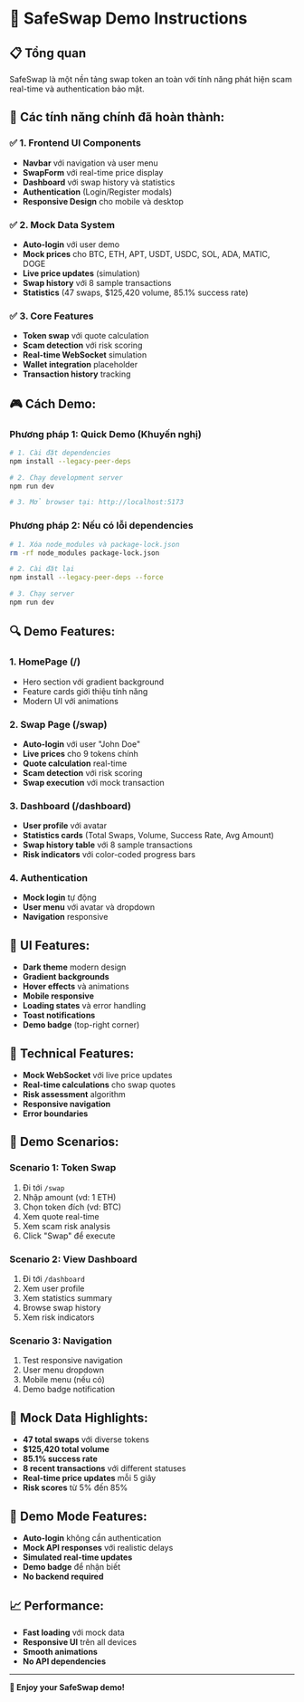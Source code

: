 # 🚀 SafeSwap Demo Instructions

## 📋 Tổng quan
SafeSwap là một nền tảng swap token an toàn với tính năng phát hiện scam real-time và authentication bảo mật.

## 🎯 Các tính năng chính đã hoàn thành:

### ✅ 1. Frontend UI Components
- **Navbar** với navigation và user menu
- **SwapForm** với real-time price display
- **Dashboard** với swap history và statistics
- **Authentication** (Login/Register modals)
- **Responsive Design** cho mobile và desktop

### ✅ 2. Mock Data System
- **Auto-login** với user demo
- **Mock prices** cho BTC, ETH, APT, USDT, USDC, SOL, ADA, MATIC, DOGE
- **Live price updates** (simulation)
- **Swap history** với 8 sample transactions
- **Statistics** (47 swaps, $125,420 volume, 85.1% success rate)

### ✅ 3. Core Features
- **Token swap** với quote calculation
- **Scam detection** với risk scoring
- **Real-time WebSocket** simulation
- **Wallet integration** placeholder
- **Transaction history** tracking

## 🎮 Cách Demo:

### Phương pháp 1: Quick Demo (Khuyến nghị)
```bash
# 1. Cài đặt dependencies
npm install --legacy-peer-deps

# 2. Chạy development server
npm run dev

# 3. Mở browser tại: http://localhost:5173
```

### Phương pháp 2: Nếu có lỗi dependencies
```bash
# 1. Xóa node_modules và package-lock.json
rm -rf node_modules package-lock.json

# 2. Cài đặt lại
npm install --legacy-peer-deps --force

# 3. Chạy server
npm run dev
```

## 🔍 Demo Features:

### 1. HomePage (/)
- Hero section với gradient background
- Feature cards giới thiệu tính năng
- Modern UI với animations

### 2. Swap Page (/swap)
- **Auto-login** với user "John Doe"
- **Live prices** cho 9 tokens chính
- **Quote calculation** real-time
- **Scam detection** với risk scoring
- **Swap execution** với mock transaction

### 3. Dashboard (/dashboard)
- **User profile** với avatar
- **Statistics cards** (Total Swaps, Volume, Success Rate, Avg Amount)
- **Swap history table** với 8 sample transactions
- **Risk indicators** với color-coded progress bars

### 4. Authentication
- **Mock login** tự động
- **User menu** với avatar và dropdown
- **Navigation** responsive

## 🎨 UI Features:
- **Dark theme** modern design
- **Gradient backgrounds**
- **Hover effects** và animations
- **Mobile responsive**
- **Loading states** và error handling
- **Toast notifications**
- **Demo badge** (top-right corner)

## 🔧 Technical Features:
- **Mock WebSocket** với live price updates
- **Real-time calculations** cho swap quotes
- **Risk assessment** algorithm
- **Responsive navigation**
- **Error boundaries**

## 📱 Demo Scenarios:

### Scenario 1: Token Swap
1. Đi tới `/swap`
2. Nhập amount (vd: 1 ETH)
3. Chọn token đích (vd: BTC)
4. Xem quote real-time
5. Xem scam risk analysis
6. Click "Swap" để execute

### Scenario 2: View Dashboard
1. Đi tới `/dashboard`
2. Xem user profile
3. Xem statistics summary
4. Browse swap history
5. Xem risk indicators

### Scenario 3: Navigation
1. Test responsive navigation
2. User menu dropdown
3. Mobile menu (nếu có)
4. Demo badge notification

## 🎯 Mock Data Highlights:
- **47 total swaps** với diverse tokens
- **$125,420 total volume**
- **85.1% success rate**
- **8 recent transactions** với different statuses
- **Real-time price updates** mỗi 5 giây
- **Risk scores** từ 5% đến 85%

## 🚨 Demo Mode Features:
- **Auto-login** không cần authentication
- **Mock API responses** với realistic delays
- **Simulated real-time updates**
- **Demo badge** để nhận biết
- **No backend required**

## 📈 Performance:
- **Fast loading** với mock data
- **Responsive UI** trên all devices
- **Smooth animations**
- **No API dependencies**

---

**🎉 Enjoy your SafeSwap demo!** 